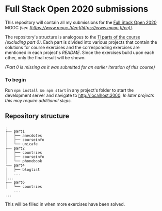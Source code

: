 # Full Stack Open 2020 submissions

This repository will contain all my submissions for the [Full Stack Open 2020](https://fullstackopen.com/en/) MOOC _(see  [https://www.mooc.fi/en](https://www.mooc.fi/en))_.

The repository's structure is analogous to the [11 parts of the course](https://fullstackopen.com/en/#course-contents) _(excluding part 0)_. Each part is divided into various projects that contain the solutions for course exercises and the corresponding exercises are mentioned in each project's _README_. Since the exercises build upon each other, only the final result will be shown.

_(Part 0 is missing as it was submitted for an earlier iteration of this course)_

### To begin

Run `npm install && npm start` 
in any project's folder to start the development server and navigate to [http://localhost:3000](http://localhost:3000). _In later projects this may require additional steps._

## Repository structure

```
.
├── part1
│   ├── anecdotes
│   ├── courseinfo
│   └── unicafe
├── part2
│   ├── countries
│   ├── courseinfo
│   └── phonebook
└── part4
│   ├── bloglist
│   ...
│...
├── part6
│   └── countries
    ...
...
```

This will be filled in when more exercises have been solved.
